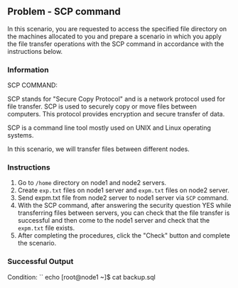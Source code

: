 ## Problem - SCP command
In this scenario, you are requested to access the specified file directory on the machines allocated to you and prepare a scenario in which you apply the file transfer operations with the SCP command in accordance with the instructions below.
### Information
SCP COMMAND:

SCP stands for "Secure Copy Protocol" and is a network protocol used for file transfer. SCP is used to securely copy or move files between computers. This protocol provides encryption and secure transfer of data.

SCP is a command line tool mostly used on UNIX and Linux operating systems.

In this scenario, we will transfer files between different nodes.

### Instructions
1. Go to `/home` directory on node1 and node2 servers.
2. Create `exp.txt` files on node1 server and `expm.txt` files on node2 server.
3. Send expm.txt file from node2 server to node1 server via `SCP` command.
4. With the SCP command, after answering the security question YES while transferring files between servers, you can check that the file transfer is successful and then come to the node1 server and check that the `expm.txt` file exists.
5. After completing the procedures, click the "Check" button and complete the scenario.

### Successful Output
  Condition:
`` echo
[root@node1 ~]$ cat backup.sql
```